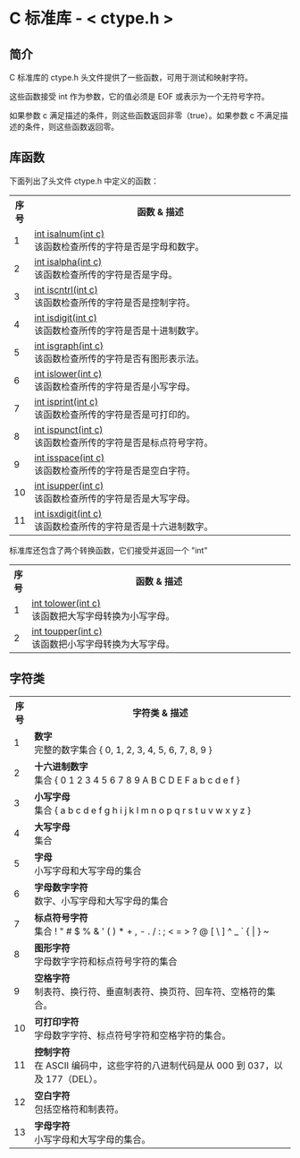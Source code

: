 # C 标准库 - < ctype.h >

## 简介
C 标准库的 ctype.h 头文件提供了一些函数，可用于测试和映射字符。

这些函数接受 int 作为参数，它的值必须是 EOF 或表示为一个无符号字符。

如果参数 c 满足描述的条件，则这些函数返回非零（true）。如果参数 c 不满足描述的条件，则这些函数返回零。

## 库函数
下面列出了头文件 ctype.h 中定义的函数：

</p> <table > <tr><th style="width:5%">序号</th><th>函数 &amp; 描述</th></tr> <tr><td>1</td><td><a href="isalnum.md">int isalnum(int c)</a><br />该函数检查所传的字符是否是字母和数字。</td></tr> <tr><td>2</td><td><a href="isalpha.md">int isalpha(int c)</a><br />该函数检查所传的字符是否是字母。</td></tr> <tr><td>3</td><td><a href="iscntrl.md">int iscntrl(int c)</a><br />该函数检查所传的字符是否是控制字符。</td></tr> <tr><td>4</td><td><a href="isdigit.md">int isdigit(int c)</a><br />该函数检查所传的字符是否是十进制数字。</td></tr> <tr><td>5</td><td><a href="isgraph.md">int isgraph(int c)</a><br />该函数检查所传的字符是否有图形表示法。</td></tr> <tr><td>6</td><td><a href="islower.md">int islower(int c)</a><br />该函数检查所传的字符是否是小写字母。</td></tr> <tr><td>7</td><td><a href="isprint.md">int isprint(int c)</a><br />该函数检查所传的字符是否是可打印的。</td></tr> <tr><td>8</td><td><a href="ispunct.md">int ispunct(int c)</a><br />该函数检查所传的字符是否是标点符号字符。</td></tr> <tr><td>9</td><td><a href="isspace.md">int isspace(int c)</a><br />该函数检查所传的字符是否是空白字符。</td></tr> <tr><td>10</td><td><a href="isupper.md">int isupper(int c)</a><br />该函数检查所传的字符是否是大写字母。</td></tr> <tr><td>11</td><td><a href="isxdigit.md">int isxdigit(int c)</a><br />该函数检查所传的字符是否是十六进制数字。</td></tr> </table> <p>
标准库还包含了两个转换函数，它们接受并返回一个 "int"
</p> <table > <tr><th style="width:5%">序号</th><th>函数 &amp; 描述</th></tr> <tr><td>1</td><td><a href="tolower.md">int tolower(int c)</a><br />该函数把大写字母转换为小写字母。</td></tr> <tr><td>2</td><td><a href="toupper.md">int toupper(int c)</a><br />该函数把小写字母转换为大写字母。</td></tr> </table> 

## 字符类
 <table > <tr><th style="width:5%">序号</th><th>字符类 &amp; 描述</th></tr> <tr><td>1</td><td><b>数字</b><br />完整的数字集合 { 0, 1, 2, 3, 4, 5, 6, 7, 8, 9 }</td></tr> <tr><td>2</td><td><b>十六进制数字</b><br />集合 { 0 1 2 3 4 5 6 7 8 9 A B C D E F a b c d e f }</td></tr> <tr><td>3</td><td><b>小写字母</b><br />集合 { a b c d e f g h i j k l m n o p q r s t u v w x y z } </td></tr> <tr><td>4</td><td><b>大写字母</b><br />集合 </td></tr> <tr><td>5</td><td><b>字母</b><br />小写字母和大写字母的集合</td></tr> <tr><td>6</td><td><b>字母数字字符</b><br />数字、小写字母和大写字母的集合</td></tr> <tr><td>7</td><td><b>标点符号字符</b><br />集合 ! " # $ % &amp; ' ( ) * + , - . / : ; &lt; = &gt; ? @ [ \ ] ^ _ ` { | } ~</td></tr> <tr><td>8</td><td><b>图形字符</b><br />字母数字字符和标点符号字符的集合</td></tr> <tr><td>9</td><td><b>空格字符</b><br />制表符、换行符、垂直制表符、换页符、回车符、空格符的集合。</td></tr> <tr><td>10</td><td><b>可打印字符</b><br />字母数字字符、标点符号字符和空格字符的集合。</td></tr> <tr><td>11</td><td><b>控制字符</b><br />在 ASCII 编码中，这些字符的八进制代码是从 000 到 037，以及 177（DEL）。</td></tr> <tr><td>12</td><td><b>空白字符</b><br />包括空格符和制表符。</td></tr> <tr><td>13</td><td><b>字母字符</b><br />小写字母和大写字母的集合。</td></tr> </table> 